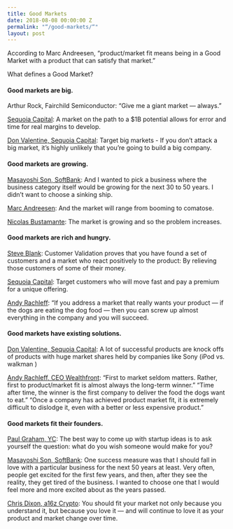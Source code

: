 ```yaml
---
title: Good Markets
date: 2018-08-08 00:00:00 Z
permalink: "“/good-markets/“"
layout: post
---
```


According to Marc Andreesen, “product/market fit means being in a Good Market with a product that can satisfy that market.” 

What defines a Good Market?




#### Good markets are big. 

Arthur Rock, Fairchild Semiconductor: “Give me a giant market — always.”

[Sequoia Capital](https://www.sequoiacap.com/article/elements-of-enduring-companies/): A market on the path to a $1B potential allows for error and time for real margins to develop.

[Don Valentine, Sequoia Capital](https://youtu.be/nKN-abRJMEw): Target big markets - If you don’t attack a big market, it’s highly unlikely that you’re going to build a big company.


#### Good markets are growing. 

[Masayoshi Son, SoftBank](https://hbr.org/1992/01/japanese-style-entrepreneurship-an-interview-with-softbanks-ceo-masayoshi-son): And I wanted to pick a business where the business category itself would be growing for the next 30 to 50 years. I didn’t want to choose a sinking ship.

[Marc Andreesen](http://web.archive.org/web/20070701074943/http://blog.pmarca.com/2007/06/the-pmarca-gu-2.html): And the market will range from booming to comatose.

[Nicolas Bustamante](https://medium.com/@nico_bst/how-to-identify-a-good-market-to-launch-a-successful-startup-d82214f07551): The market is growing and so the problem increases.



#### Good markets are rich and hungry.

[Steve Blank](https://www.amazon.com/Four-Steps-Epiphany-Steve-Blank/dp/0989200507): Customer Validation proves that you have found a set of customers and a market who react positively to the product: By relieving those customers of some of their money. 

[Sequoia Capital](https://www.sequoiacap.com/article/elements-of-enduring-companies/): Target customers who will move fast and pay a premium for a unique offering.

[Andy Rachleff](https://a16z.com/2017/02/18/12-things-about-product-market-fit/): “If you address a market that really wants your product — if the dogs are eating the dog food — then you can screw up almost everything in the company and you will succeed. 



#### Good markets have existing solutions.

[Don Valentine, Sequoia Capital](https://youtu.be/nKN-abRJMEw): A lot of successful products are knock offs of products with huge market shares held by companies like Sony (iPod vs. walkman )

[Andy Rachleff, CEO Wealthfront](https://a16z.com/2017/02/18/12-things-about-product-market-fit/): “First to market seldom matters. Rather, first to product/market fit is almost always the long-term winner.” “Time after time, the winner is the first company to deliver the food the dogs want to eat.” “Once a company has achieved product market fit, it is extremely difficult to dislodge it, even with a better or less expensive product.”


#### Good markets fit their founders.

[Paul Graham, YC](http://www.paulgraham.com/organic.html): The best way to come up with startup ideas is to ask yourself the question: what do you wish someone would make for you?

[Masayoshi Son, SoftBank](https://hbr.org/1992/01/japanese-style-entrepreneurship-an-interview-with-softbanks-ceo-masayoshi-son): One success measure was that I should fall in love with a particular business for the next 50 years at least. Very often, people get excited for the first few years, and then, after they see the reality, they get tired of the business. I wanted to choose one that I would feel more and more excited about as the years passed.

[Chris Dixon, a16z Crypto](http://cdixon.org/2011/06/20/foundermarket-fit/):  You should fit your market not only because you understand it, but because you love it — and will continue to love it as your product and market change over time.

